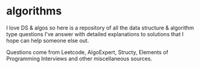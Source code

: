 # algorithms

I love DS & algos so here is a repository of all the data structure & algorithm type questions I've answer with detailed explanations to solutions that I hope can help someone else out.

Questions come from Leetcode, AlgoExpert, Structy, Elements of Programming Interviews and other miscellaneous sources.
